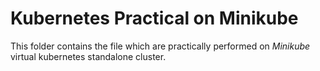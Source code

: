 # Kubernetes Practical on Minikube 
This folder contains the file which are practically performed on *Minikube* virtual kubernetes standalone cluster. 
